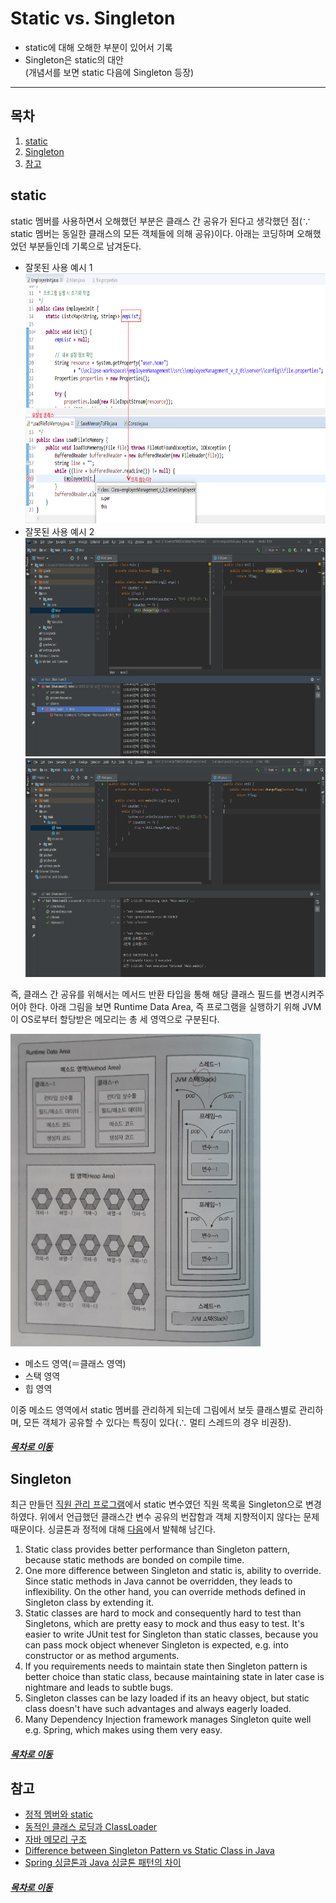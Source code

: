 Static vs. Singleton
=====
* static에 대해 오해한 부분이 있어서 기록
* Singleton은 static의 대안  
  (개념서를 보면 static 다음에 Singleton 등장)
- - -
## 목차
1. [static](#static)
2. [Singleton](#Singleton)
3. [참고](#참고)

## static
static 멤버를 사용하면서 오해했던 부분은 클래스 간 공유가 된다고 생각했던 점(∵ static 멤버는 동일한 클래스의 모든 객체들에 의해 공유)이다. 아래는 코딩하며 오해했었던 부분들인데 기록으로 남겨둔다.

* 잘못된 사용 예시 1  
	<img src="../../img/static_load_time.png" width="600" height="400"></br>
* 잘못된 사용 예시 2  
	<img src="../../img/static_1.png" width="800" height="350"></br>
	<img src="../../img/static_2.png" width="800" height="350"></br>

즉, 클래스 간 공유를 위해서는 메서드 반환 타입을 통해 해당 클래스 필드를 변경시켜주어야 한다. 아래 그림을 보면 Runtime Data Area, 즉 프로그램을 실행하기 위해 JVM이 OS로부터 할당받은 메모리는 총 세 영역으로 구분된다.

<img src="../../img/runtime_data_area.jpg" width="400" height="500"></br>

* 메소드 영역(＝클래스 영역)
* 스택 영역
* 힙 영역

이중 메소드 영역에서 static 멤버를 관리하게 되는데 그림에서 보듯 클래스별로 관리하며, 모든 객체가 공유할 수 있다는 특징이 있다(∴ 멀티 스레드의 경우 비권장).

##### [목차로 이동](#목차)

## Singleton
최근 만들던 [직원 관리 프로그램](https://github.com/nara1030/EmployeeManagementSystem)에서 static 변수였던 직원 목록을 Singleton으로 변경하였다. 위에서 언급했던 클래스간 변수 공유의 번잡함과 객체 지향적이지 않다는 문제 때문이다. 싱글톤과 정적에 대해 [다음](https://javarevisited.blogspot.com/2013/03/difference-between-singleton-pattern-vs-static-class-java.html)에서 발췌해 남긴다.

1. Static class provides better performance than Singleton pattern, because static methods are bonded on compile time.
2. One more difference between Singleton and static is, ability to override. Since static methods in Java cannot be overridden, they leads to inflexibility. On the other hand, you can override methods defined in Singleton class by extending it.
3. Static classes are hard to mock and consequently hard to test than Singletons, which are pretty easy to mock and thus easy to test. It's easier to write JUnit test for Singleton than static classes, because you can pass mock object whenever Singleton is expected, e.g. into constructor or as method arguments.
4. If you requirements needs to maintain state then Singleton pattern is better choice than static class, because maintaining state in later case is nightmare and leads to subtle bugs.
5. Singleton classes can be lazy loaded if its an heavy object, but static class doesn't have such advantages and always eagerly loaded.
6. Many Dependency Injection framework manages Singleton quite well e.g. Spring, which makes using them very easy.

##### [목차로 이동](#목차)

## 참고
* [정적 멤버와 static](https://blog.naver.com/heartflow89/220959033435)
* [동적인 클래스 로딩과 ClassLoader](https://javacan.tistory.com/entry/1)
* [자바 메모리 구조](https://12bme.tistory.com/142)
* [Difference between Singleton Pattern vs Static Class in Java](https://javarevisited.blogspot.com/2013/03/difference-between-singleton-pattern-vs-static-class-java.html)
* [Spring 싱글톤과 Java 싱글톤 패턴의 차이](http://blog.daum.net/rollin/8097082)

##### [목차로 이동](#목차)
